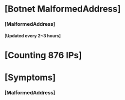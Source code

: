 # [Botnet MalformedAddress]
### [MalformedAddress]
#### [Updated every 2~3 hours]

# [Counting 876 IPs]

# [Symptoms] 
###   [MalformedAddress]
